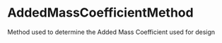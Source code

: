 AddedMassCoefficientMethod
==========================

Method used to determine the Added Mass Coefficient used for design
